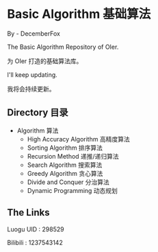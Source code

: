 # Basic Algorithm 基础算法
By - DecemberFox

The Basic Algorithm Repository of OIer.

为 OIer 打造的基础算法库。

I'll keep updating.

我将会持续更新。

## Directory 目录

- Algorithm 算法
  - High Accuracy Algorithm 高精度算法
  - Sorting Algorithm 排序算法
  - Recursion Method 递推/递归算法
  - Search Algorithm 搜索算法
  - Greedy Algorithm 贪心算法
  - Divide and Conquer 分治算法
  - Dynamic Programming 动态规划

## The Links

Luogu UID : 298529

Bilibili : 1237543142
